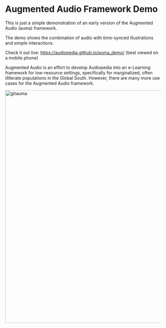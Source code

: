 # Augmented Audio Framework Demo

This is just a simple demonstration of an early version of the Augmented Audio (auma) framework.

The demo shows the combination of audio with time-synced illustrations and simple interactions.

Check it out live: https://audiopedia.github.io/auma_demo/ (best viewed on a mobile phone)

Augmented Audio is an effort to develop Audiopedia into an e-Learning framework for low-resource settings, specifically for marginalized, often illiterate populations in the Global South. However, there are many more use cases for the Augmented Audio framework.


  <img width="752" alt="gitauma" src="https://user-images.githubusercontent.com/32398058/125087221-9dc7cf80-e0cc-11eb-82c2-84225e27f9db.png">



